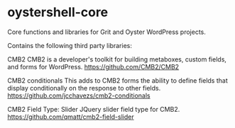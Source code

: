 # oystershell-core
Core functions and libraries for Grit and Oyster WordPress projects.

Contains the following third party libraries:

CMB2
CMB2 is a developer's toolkit for building metaboxes, custom fields, and forms for WordPress.
https://github.com/CMB2/CMB2

CMB2 conditionals
This adds to CMB2 forms the ability to define fields that display conditionally on the response to other fields.
https://github.com/jcchavezs/cmb2-conditionals

CMB2 Field Type: Slider
JQuery slider field type for CMB2.
https://github.com/qmatt/cmb2-field-slider
